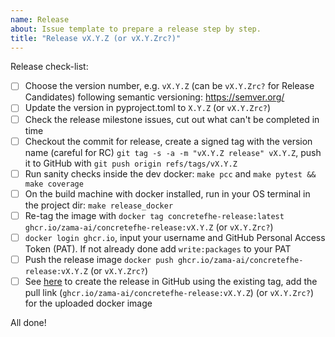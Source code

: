 ```yaml
---
name: Release
about: Issue template to prepare a release step by step.
title: "Release vX.Y.Z (or vX.Y.Zrc?)"
---
```

<!-- Make sure to set the proper version in the issue template -->
Release check-list:
<!-- Note that some of these steps will be automated in the future -->
- [ ] Choose the version number, e.g. `vX.Y.Z` (can be `vX.Y.Zrc?` for Release Candidates) following semantic versioning: https://semver.org/
- [ ] Update the version in pyproject.toml to `X.Y.Z` (or `vX.Y.Zrc?`)
- [ ] Check the release milestone issues, cut out what can't be completed in time
- [ ] Checkout the commit for release, create a signed tag with the version name (careful for RC) `git tag -s -a -m "vX.Y.Z release" vX.Y.Z`, push it to GitHub with `git push origin refs/tags/vX.Y.Z`
- [ ] Run sanity checks inside the dev docker: `make pcc` and `make pytest && make coverage`
- [ ] On the build machine with docker installed, run in your OS terminal in the project dir: `make release_docker`
- [ ] Re-tag the image with `docker tag concretefhe-release:latest ghcr.io/zama-ai/concretefhe-release:vX.Y.Z` (or `vX.Y.Zrc?`)
- [ ] `docker login ghcr.io`, input your username and GitHub Personal Access Token (PAT). If not already done add `write:packages` to your PAT
- [ ] Push the release image `docker push ghcr.io/zama-ai/concretefhe-release:vX.Y.Z` (or `vX.Y.Zrc?`)
- [ ] See [here](https://docs.github.com/en/github/administering-a-repository/releasing-projects-on-github/managing-releases-in-a-repository#creating-a-release) to create the release in GitHub using the existing tag, add the pull link \(`ghcr.io/zama-ai/concretefhe-release:vX.Y.Z`\) (or `vX.Y.Zrc?`) for the uploaded docker image

All done!

